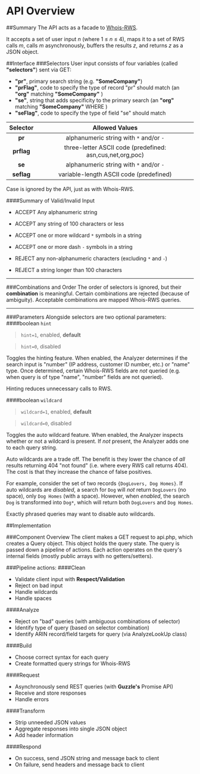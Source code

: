 # API Overview

##Summary
The API acts as a facade to [Whois-RWS](https://www.arin.net/resources/whoisrws/). 

It accepts a set of user input _n_ (where 1 ≤ _n_ ≤ 4), maps it to a set of RWS calls _m_, calls _m_ asynchronously, buffers the results _z_, and returns _z_ as a JSON object.

##Interface
###Selectors
User input consists of four variables (called **"selectors"**) sent via GET:
- **"pr"**, primary search string (e.g. **"SomeCompany"**)
- **"prFlag"**, code to specify the type of record "pr" should match (an **"org"** matching **"SomeCompany"** ) 
- **"se"**, string that adds specificity to the primary search (an **"org"** matching **"SomeCompany"** WHERE )
- **"seFlag"**, code to specify the type of field "se" should match

| Selector | Allowed Values |
|:----------:|:---------:|
| **pr** | alphanumeric string with `*` and/or `-` |
| **prflag** | three-letter ASCII code (predefined: asn,cus,net,org,poc) |
| **se** | alphanumeric string with  `*` and/or `-` |
| **seflag** | variable-length ASCII code (predefined) |
Case is ignored by the API, just as with Whois-RWS.

####Summary of Valid/Invalid Input
- ACCEPT Any alphanumeric string 
- ACCEPT any string of 100 characters or less
- ACCEPT one or more wildcard `*` symbols in a string
- ACCEPT one or more dash `-` symbols in a string


- REJECT any non-alphanumeric characters (excluding `*` and `-`)
- REJECT a string longer than 100 characters

---
###Combinations and Order 
The order of selectors is ignored, but their **combination** is meaningful. Certain combinations are rejected (because of ambiguity). Acceptable combinations are mapped Whois-RWS queries.

<!---TODO, table defining all combinations of queries and their outputs.--->

---
###Parameters
Alongside selectors are two optional parameters: 
####boolean `hint` 
> `hint=1`, enabled, **default**

> `hint=0`, disabled

Toggles the hinting feature. When enabled, the Analyzer determines if the search input is "number" (IP address, customer ID number, etc.) or "name" type.  Once determined, certain Whois-RWS fields are _not_ queried (e.g. when query is of type "name", "number" fields are not queried).

Hinting reduces unnecessary calls to RWS.

####boolean `wildcard` 
> `wildcard=1`, enabled, **default**

> `wildcard=0`, disabled

Toggles the auto wildcard feature. When enabled, the Analyzer inspects whether or not a wildcard is present. If _not_ present, the Analyzer adds one to each query string.

Auto wildcards are a trade off. The benefit is they lower the chance of _all_ results returning 404 "not found" (i.e. where every RWS call returns 404). The cost is that they increase the chance of false positives. 

For example, consider the set of two records `{DogLovers, Dog Homes}`. If auto wildcards are _disabled_, a search for `Dog` will _not_ return `DogLovers` (no space), only `Dog Homes` (with a space). However, when _enabled_, the search `Dog` is transformed into `Dog*`, which will return both `DogLovers` and `Dog Homes`.

Exactly phrased queries may want to disable auto wildcards.



##Implementation

###Component Overview
The client makes a GET request to api.php, which creates a Query object. 
This object holds the query state. 
The query is passed down a pipeline of actions. 
Each action operates on the query's internal fields (mostly public arrays with no getters/setters). 

###Pipeline actions:
####Clean 
- Validate client input with **Respect/Validation**
- Reject on bad input
- Handle wildcards
- Handle spaces

####Analyze 
- Reject on "bad" queries (with ambiguous combinations of selector)
- Identify type of query (based on selector combination)
- Identify ARIN record/field targets for query (via AnalyzeLookUp class)

 
####Build 
- Choose correct syntax for each query
- Create formatted query strings for Whois-RWS


####Request
- Asynchronously send REST queries (with **Guzzle's** Promise API)
- Receive and store responses
- Handle errors

####Transform 
- Strip unneeded JSON values
- Aggregate responses into single JSON object
- Add header information

####Respond 
- On success, send JSON string and message back to client
- On failure, send headers and message back to client


